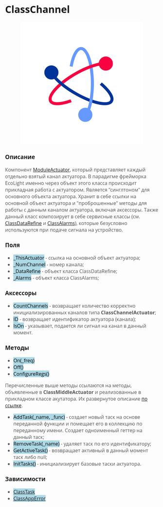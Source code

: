 <div style = "font-family: 'Open Sans', sans-serif; font-size: 16px">

# ClassChannel
<div style = "color: #555">
    <p align="center">
    <img src="./res/logo.png" width="400" title="hover text">
    </p>
</div>

### Описание
<div style = "color: #555">

Компонент [ModuleActuator](./README_MIDDLE.md), который представляет каждый отдельно взятый канал актуатора. В парадигме фрейморка EcoLight именно через объект этого класса происходит прикладная работа с актуатором. Является "синглтоном" для основного объекта актуатора. Хранит в себе ссылки на основной объект актуатора и "проброшенные" методы для работы с данным каналом актуатора, включая аксессоры. 
Также данный класс композирует в себе сервисные классы (см. [ClassDataRefine](./README_DATA_REFINE.md) и [ClassAlarms](./README_ALARMS.md)), которые безусловно используются при подаче сигнала на устройство. 
</div>

### Поля
<div style = "color: #555">

- <mark style="background-color: lightblue">_ThisActuator</mark> - ссылка на основной объект актуатора;
- <mark style="background-color: lightblue">_NumChannel</mark> - номер канала;
- <mark style="background-color: lightblue">_DataRefine</mark> - объект класса ClassDataRefine;
- <mark style="background-color: lightblue">_Alarms</mark> - объект класса ClassAlarms;
</div>

### Аксессоры
<div style = "color: #555">

- <mark style="background-color: lightblue">CountChannels</mark> - возвращает количество корректно инициализированных каналов типа **ClassChannelActuator**;
- <mark style="background-color: lightblue">ID</mark> - возвращает идентификатор актуатора (канала);
- <mark style="background-color: lightblue">IsOn</mark> - указывает, подается ли сигнал на канал в данный момент.
</div>

### Методы
<div style = "color: #555">

- <mark style="background-color: lightblue">On(_freq)</mark>
- <mark style="background-color: lightblue">Off()</mark> 
- <mark style="background-color: lightblue">ConfigureRegs()</mark>

Перечисленные выше методы ссылаются на методы, объявленные в **ClassMiddleActuator** и реализованные в прикладном классе акутатора. Их развернутое описание [по ссылке](./README_MIDDLE.md#методы).

- <mark style="background-color: lightblue">AddTask(_name, _func)</mark> - создает новый таск на основе переданной функции и помещает его в коллекцию по переданному имени. Создает одноименный геттер на данный таск;
- <mark style="background-color: lightblue">RemoveTask(_name)</mark> - удаляет таск по его идентификатору;
- <mark style="background-color: lightblue">GetActiveTask()</mark> - возвращает активный в данный момент таск либо null;
- <mark style="background-color: lightblue">InitTasks()</mark> - инициализирует базовые таски актуатора.
</div>

### Зависимости
<div style = "color: #555">

- <mark style="background-color: lightblue">[ClassTask]()</mark>
- <mark style="background-color: lightblue">[ClassAppError](https://github.com/Konkery/ModuleAppError/blob/main/README.md)</mark>
</div>

</div>